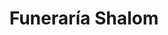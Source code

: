 ---
title: "Funeraría Shalom"
url: /san-juan-de-tibas/funeraria-shalom/
shop: directores de funerarias
---
